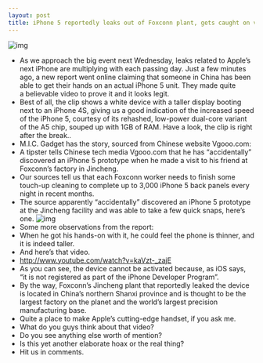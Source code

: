 ```yaml
---
layout: post
title: iPhone 5 reportedly leaks out of Foxconn plant, gets caught on video
---
```

![img](http://media.idownloadblog.com/wp-content/uploads/2012/09/iPhone-5-and-iPhone-4S-boot.jpg)
* As we approach the big event next Wednesday, leaks related to Apple’s next iPhone are multiplying with each passing day. Just a few minutes ago, a new report went online claiming that someone in China has been able to get their hands on an actual iPhone 5 unit. They made quite a believable video to prove it and it looks legit.
* Best of all, the clip shows a white device with a taller display booting next to an iPhone 4S, giving us a good indication of the increased speed of the iPhone 5, courtesy of its rehashed, low-power dual-core variant of the A5 chip, souped up with 1GB of RAM. Have a look, the clip is right after the break..
* M.I.C. Gadget has the story, sourced from Chinese website Vgooo.com:
* A tipster tells Chinese tech media Vgooo.com that he has “accidentally” discovered an iPhone 5 prototype when he made a visit to his friend at Foxconn’s factory in Jincheng.
* Our sources tell us that each Foxconn worker needs to finish some touch-up cleaning to complete up to 3,000 iPhone 5 back panels every night in recent months.
* The source apparently “accidentally” discovered an iPhone 5 prototype at the Jincheng facility and was able to take a few quick snaps, here’s one.
![img](http://media.idownloadblog.com/wp-content/uploads/2012/09/iPhone-5-MIC-gadget-001.jpg)
* Some more observations from the report:
* When he got his hands-on with it, he could feel the phone is thinner, and it is indeed taller.
* And here’s that video.
* http://www.youtube.com/watch?v=kaVzt-_zajE
* As you can see, the device cannot be activated because, as iOS says, “it is not registered as part of the iPhone Developer Program”.
* By the way, Foxconn’s Jincheng plant that reportedly leaked the device is located in China’s northern Shanxi province and is thought to be the largest factory on the planet and the world’s largest precision manufacturing base.
* Quite a place to make Apple’s cutting-edge handset, if you ask me.
* What do you guys think about that video?
* Do you see anything else worth of mention?
* Is this yet another elaborate hoax or the real thing?
* Hit us in comments.

